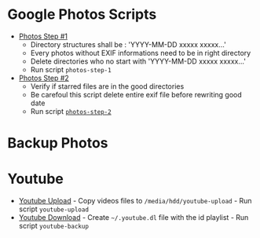 Google Photos Scripts
=====================

  + [Photos Step #1](photos-step-1)
    - Directory structures shall be : 'YYYY-MM-DD xxxxx xxxxx...'
    - Every photos without EXIF informations need to be in right directory
    - Delete directories who no start with 'YYYY-MM-DD xxxxx xxxxx...'
    - Run script ```photos-step-1```
  + [Photos Step #2](photos-step-2)
    - Verify if starred files are in the good directories
    - Be carefoul this script delete entire exif file before rewriting good date
    - Run script [```photos-step-2```](photos-step-2)

Backup Photos
=============

  

Youtube
=======

   + [Youtube Upload](youtube-upload)
    - Copy videos files to ```/media/hdd/youtube-upload```
    - Run script ```youtube-upload```
   + [Youtube Download](youtube-backup)
    - Create ```~/.youtube.dl``` file with the id playlist
    - Run script ```youtube-backup```
